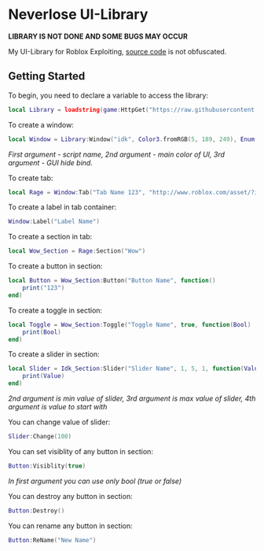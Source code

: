 # Neverlose UI-Library

**LIBRARY IS NOT DONE AND SOME BUGS MAY OCCUR**

My UI-Library for Roblox Exploiting, [source code](.Source.lua) is not obfuscated.

## Getting Started

To begin, you need to declare a variable to access the library:

```lua
local Library = loadstring(game:HttpGet("https://raw.githubusercontent.com/morgenzhtern/UI-Libs/main/Neverlose/Source.lua"))()
```

To create a window:

```lua
local Window = Library:Window("idk", Color3.fromRGB(5, 189, 249), Enum.KeyCode.LeftShift)
```
*First argument - script name, 2nd argument - main color of UI, 3rd argument - GUI hide bind.*

To create tab:

```lua
local Rage = Window:Tab("Tab Name 123", "http://www.roblox.com/asset/?id=13755099386")
```

To create a label in tab container:

```lua
Window:Label("Label Name")
```

To create a section in tab:

```lua
local Wow_Section = Rage:Section("Wow")
```

To create a button in section:

```lua
local Button = Wow_Section:Button("Button Name", function()
	print("123")
end)
```

To create a toggle in section:

```lua
local Toggle = Wow_Section:Toggle("Toggle Name", true, function(Bool)
	print(Bool)
end)
```

To create a slider in section:

```lua
local Slider = Idk_Section:Slider("Slider Name", 1, 5, 1, function(Value)
	print(Value)
end)
```
*2nd argument is min value of slider, 3rd argument is max value of slider, 4th argument is value to start with*

You can change value of slider:

```lua
Slider:Change(100)
```

You can set visiblity of any button in section:

```lua
Button:Visiblity(true)
```
*In first argument you can use only bool (true or false)*

You can destroy any button in section:

```lua
Button:Destroy()
```

You can rename any button in section:

```lua
Button:ReName("New Name")
```
